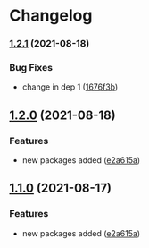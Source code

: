 # Changelog

### [1.2.1](https://www.github.com/AnDeVerin/uni/compare/sun-v1.2.0...sun-v1.2.1) (2021-08-18)


### Bug Fixes

* change in dep 1 ([1676f3b](https://www.github.com/AnDeVerin/uni/commit/1676f3b92825b2c0259ba47de37e7efce6a411a8))

## [1.2.0](https://www.github.com/AnDeVerin/uni/compare/sun-v1.1.0...sun-v1.2.0) (2021-08-18)


### Features

* new packages added ([e2a615a](https://www.github.com/AnDeVerin/uni/commit/e2a615ad0ffa19a6d0259986bbc67cf60b3d7df1))

## [1.1.0](https://www.github.com/AnDeVerin/uni/compare/sun-v1.0.0...sun-v1.1.0) (2021-08-17)


### Features

* new packages added ([e2a615a](https://www.github.com/AnDeVerin/uni/commit/e2a615ad0ffa19a6d0259986bbc67cf60b3d7df1))
